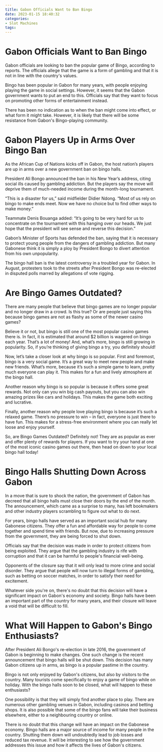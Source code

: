 ```yaml
---
title: Gabon Officials Want to Ban Bingo
date: 2023-01-15 18:40:32
categories:
- Slot Machines
tags:
---
```



#  Gabon Officials Want to Ban Bingo

Gabon officials are looking to ban the popular game of Bingo, according to reports. The officials allege that the game is a form of gambling and that it is not in line with the country's values.

Bingo has been popular in Gabon for many years, with people enjoying playing the game in social settings. However, it seems that the Gabon government wants to put an end to this. Officials say that they want to focus on promoting other forms of entertainment instead.

There has been no indication as to when the ban might come into effect, or what form it might take. However, it is likely that there will be some resistance from Gabon's Bingo-playing community.

#  Gabon Players Up in Arms Over Bingo Ban

As the African Cup of Nations kicks off in Gabon, the host nation’s players are up in arms over a new government ban on bingo halls.

President Ali Bongo announced the ban in his New Year’s address, citing social ills caused by gambling addiction. But the players say the move will deprive them of much-needed income during the month-long tournament.

“This is a disaster for us,” said midfielder Didier Ndong. “Most of us rely on bingo to make ends meet. Now we have no choice but to find other ways to make money.”

Teammate Denis Bouanga added: “It’s going to be very hard for us to concentrate on the tournament with this hanging over our heads. We just hope that the president will see sense and reverse this decision.”

Gabon’s Minister of Sports has defended the ban, saying that it is necessary to protect young people from the dangers of gambling addiction. But many Gabonese think it is simply a ploy by President Bongo to divert attention from his own unpopularity.

The bingo hall ban is the latest controversy in a troubled year for Gabon. In August, protesters took to the streets after President Bongo was re-elected in disputed polls marred by allegations of vote rigging.

#  Are Bingo Games Outdated?

There are many people that believe that bingo games are no longer popular and no longer draw in a crowd. Is this true? Or are people just saying this because bingo games are not as flashy as some of the newer casino games?

Believe it or not, but bingo is still one of the most popular casino games there is. In fact, it is estimated that around $2 billion is wagered on bingo each year. That’s a lot of money! And, what’s more, bingo is still growing in popularity. So, if you’re thinking of giving bingo a try, you definitely should!

Now, let’s take a closer look at why bingo is so popular. First and foremost, bingo is a very social game. It’s a great way to meet new people and make new friends. What’s more, because it’s such a simple game to learn, pretty much everyone can play it. This makes for a fun and lively atmosphere at the bingo hall.

Another reason why bingo is so popular is because it offers some great rewards. Not only can you win big cash payouts, but you can also win amazing prizes like cars and holidays. This makes the game both exciting and lucrative.

Finally, another reason why people love playing bingo is because it’s such a relaxed game. There’s no pressure to win – in fact, everyone is just there to have fun. This makes for a stress-free environment where you can really let loose and enjoy yourself.

So, are Bingo Games Outdated? Definitely not! They are as popular as ever and offer plenty of rewards for players. If you want to try your hand at one of the most iconic casino games out there, then head on down to your local bingo hall today!

#  Bingo Halls Shutting Down Across Gabon

In a move that is sure to shock the nation, the government of Gabon has decreed that all bingo halls must close their doors by the end of the month. The announcement, which came as a surprise to many, has left bookmakers and other industry players scrambling to figure out what to do next.

For years, bingo halls have served as an important social hub for many Gabonese citizens. They offer a fun and affordable way for people to come together and spend time with friends. But now, due to increasing pressure from the government, they are being forced to shut down.

Officials say that the decision was made in order to protect citizens from being exploited. They argue that the gambling industry is rife with corruption and that it can be harmful to people's financial well-being.

Opponents of the closure say that it will only lead to more crime and social disorder. They argue that people will now turn to illegal forms of gambling, such as betting on soccer matches, in order to satisfy their need for excitement.

Whatever side you're on, there's no doubt that this decision will have a significant impact on Gabon's economy and society. Bingo halls have been an important part of the country for many years, and their closure will leave a void that will be difficult to fill.

#  What Will Happen to Gabon's Bingo Enthusiasts?

After President Ali Bongo's re-election in late 2016, the government of Gabon is beginning to make changes. One such change is the recent announcement that bingo halls will be shut down. This decision has many Gabon citizens up in arms, as bingo is a popular pastime in the country.

Bingo is not only enjoyed by Gabon's citizens, but also by visitors to the country. Many tourists come specifically to enjoy a game of bingo while on holiday. With the bingo halls soon to be closed, what will happen to these enthusiasts?

One possibility is that they will simply find another place to play. There are numerous other gambling venues in Gabon, including casinos and betting shops. It is also possible that some of the bingo fans will take their business elsewhere, either to a neighbouring country or online.

There is no doubt that this change will have an impact on the Gabonese economy. Bingo halls are a major source of income for many people in the country. Shutting them down will undoubtedly lead to job losses and reduced tax revenue. It will be interesting to see how the government addresses this issue and how it affects the lives of Gabon's citizens.